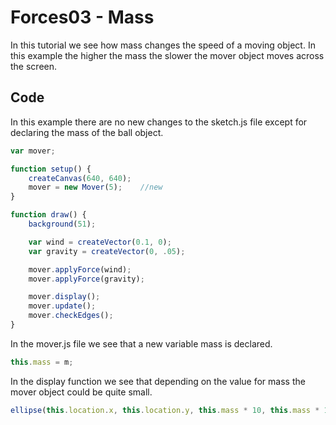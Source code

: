 # Forces03 - Mass
In this tutorial we see how mass changes the speed of a moving object. In this example the higher the mass the slower the mover object moves across the screen.

## Code
In this example there are no new changes to the sketch.js file except for declaring the mass of the ball object.
```js
var mover;

function setup() {
	createCanvas(640, 640);
	mover = new Mover(5);    //new
}

function draw() {
	background(51);

	var wind = createVector(0.1, 0);
	var gravity = createVector(0, .05);

	mover.applyForce(wind);
	mover.applyForce(gravity);

	mover.display();
	mover.update();
	mover.checkEdges();
}
```
In the mover.js file we see that a new variable mass is declared.
```js
this.mass = m;
```
In the display function we see that depending on the value for mass the mover object could be quite small.
```js
ellipse(this.location.x, this.location.y, this.mass * 10, this.mass * 10);
```

